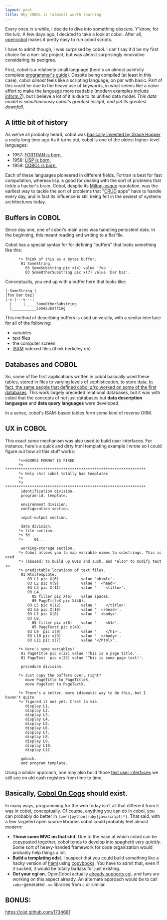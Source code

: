 ```yaml
---
layout: post
title: Why COBOL is (almost) worth learning
---
```


Every once in a while, I decide to dive into something obscure. Y'know, for the lulz. A few days ago, I decided to take a look at cobol. After all, [opencobol](http://www.opencobol.org/) makes it pretty easy to run cobol scripts.

I have to admit though, I was surprised by cobol. I can't say it'd be my first choice for a non-lulz project, but was almost surprisingly innovative considering its pedigree.

First, cobol is a relatively small language (here's an almost painfully complete [programmer's guide](http://opencobol.add1tocobol.com/OpenCOBOL%20Programmers%20Guide.pdf)). Despite being compiled (at least in this case), cobol *almost* feels like a scripting language, on par with basic. Part of this could be due to the heavy use of keywords, in what seems like a naive effort to make the language more readable (modern examples include [inform 7](http://inform7.com)), but I believe a lot of it is due to its unified data model. *This data model is simultaneously cobol's greatest insight, and yet its greatest downfall.*

## A little bit of history

As we've all probably heard, cobol was [basically invented by Grace Hopper](http://en.wikipedia.org/wiki/FLOW-MATIC) a really long time ago.As it turns out, cobol is one of the oldest higher-level languages:

* 1957: [FORTRAN is born.](http://en.wikipedia.org/wiki/Fortran#History)
* 1958: [LISP is born.](http://en.wikipedia.org/wiki/Lisp_\(programming_language\))
* 1959: [COBOL is born.](http://en.wikipedia.org/wiki/Cobol)

Each of these languages pioneered in different fields. Fortran is best for fast computation, whereas lisp is good for dealing with the sort of problems that tickle a hacker's brain. Cobol, despite its [Milton-esque](http://www.youtube.com/watch?v=qfSAcVq6s9c) reputation, was the earliest way to tackle the sort of problems that "[CRUD](http://en.wikipedia.org/wiki/Create,_read,_update_and_delete) apps" have to handle every day, and in fact its influence is still being felt in the sexiest of systems architectures today.

## Buffers in COBOL

Since day one, one of cobol's main uses was handling persistent data. In the beginning, this meant reading and writing to a flat file.

Cobol has a special syntax for for defining "buffers" that looks something like this:

          *> Think of this as a bytes buffer.
           01 SomeString.
             03 SomeSubstring pic x(4) value 'foo '.
             03 SomeOtherSubstring pic x(7) value 'bar baz'.

Conceptually, you end up with a buffer here that looks like:

```ascii
|-SomeString-|
[foo bar baz]
|-v-|---v---|
  |     |_____SomeOtherSubstring
  |___________SomeSubstring
```

This method of describing buffers is used univerally, with a similar interface
for all of the following:

* variables
* text files
* the computer screen
* [ISAM](http://en.wikipedia.org/wiki/ISAM) indexed files (think berkeley db)

## Databases and COBOL

So, some of the first applications written in cobol basically used these tables, stored in files to varying levels of sophistication, to store data. [In fact, the same people that defined cobol *also* worked on some of the first databases](http://en.wikipedia.org/wiki/CODASYL). This work largely preceded relational databases, but it was with cobol that the concepts of not just databases but **data description languages** and **data query languages** were developed.

In a sense, cobol's ISAM-based tables form some kind of reverse ORM.

## UX in COBOL

This exact *same* mechanism was also used to build user interfaces. For instance, here's a quick and dirty html templating example I wrote so I could figure out how all this stuff works:

```cobol
      *>>SOURCE FORMAT IS FIXED
      *> ***************************************************************
      *> Holy shit cobol totally had templates
      *> 
      *> ***************************************************************
       identification division.
       program-id. template.

       environment division.
       configuration section.

       input-output section.

       data division.
      *> file section.
      *> fd .
      *>     01 .

       working-storage section.
      *> Cobol allows you to map variable names to substrings. This is used
      *> (abused) to build up GUIs and such, and *also* to modify text in
      *> predictable locations of text files.
       01 HtmlTemplate.
          03 L1 pic X(6)          value '<html>'.
          03 L2 pic X(9)          value '  <head>'.
          03 L3 pic X(11)         value '    <title>'.
          03 L4.
            05 filler pic X(6)    value spaces.
            05 PageTitleX pic X(40).
          03 L5 pic X(12)         value '    </title>'.
          03 L6 pic X(10)         value '  </head>'.
          03 L7 pic X(8)          value '  <body>'.
          03 L8.
            05 filler pic x(8)    value '    <h1>'.
            05 PageTextX pic x(40).
          03 L9  pic x(9)         value '    </h1>'.
          03 L10 pic x(9)         value '  </body>'.
          03 L11 pic x(7)         value '</html>'.

      *> Here's some variables!
       01 PageTitle pic x(22) value 'This is a page title.'.
       01 PageText  pic x(23) value 'This is some page text!'.

       procedure division.

      *> Just copy the buffers over, right?
         move PageTitle to PageTitleX.
         move PageText to PageTextX.

      *> There's a better, more idiomatic way to do this, but I haven't quite
      *> figured it out yet. C'est la vie.
         display L1.
         display L2.
         display L3.
         display L4.
         display L5.
         display L6.
         display L7.
         display L8.
         display L9.
         display L10.
         display L11.

       goback.
       end program template.
```

Using a similar approach, one may also build those [text user interfaces](http://en.wikipedia.org/wiki/Text_user_interface) we still see on old cash registers from time to time.

## Basically, [Cobol On Cogs](http://www.coboloncogs.org/INDEX.HTM) should exist.

In many ways, programming for the web today isn't all that different from it was in cobol, conceptually. Of course, anything you can do in cobol, you can probably do better in `[perl|python|ruby|javascript|*]`. That said, with a few targeted open source libraries cobol could probably feel almost *modern*:

* **Throw some MVC on that shit.** Due to the ease at which cobol can be copypasted together, cobol tends to develop into spaghetti *very quickly*. Some sort of heavy-handed framework for code organization would probably help things a lot.
* **Build a templating edsl.** I suspect that you could build something like a hacky version of [haml](http://haml-lang.com/) using [copybooks](http://en.wikipedia.org/wiki/Copybook_\(programming\)). You have to admit that, even if it sucked, it would be totally badass for just existing.
* **Get your cgi on.** OpenCobol actually [already supports cgi](http://opencobol.add1tocobol.com/#how-do-i-use-opencobol-for-cgi), and fans are working on this aspect already. An alternate approach would be to call `cobc`-generated `.so` libraries from `c` or similar.

## BONUS:

<https://gist.github.com/1734681>
